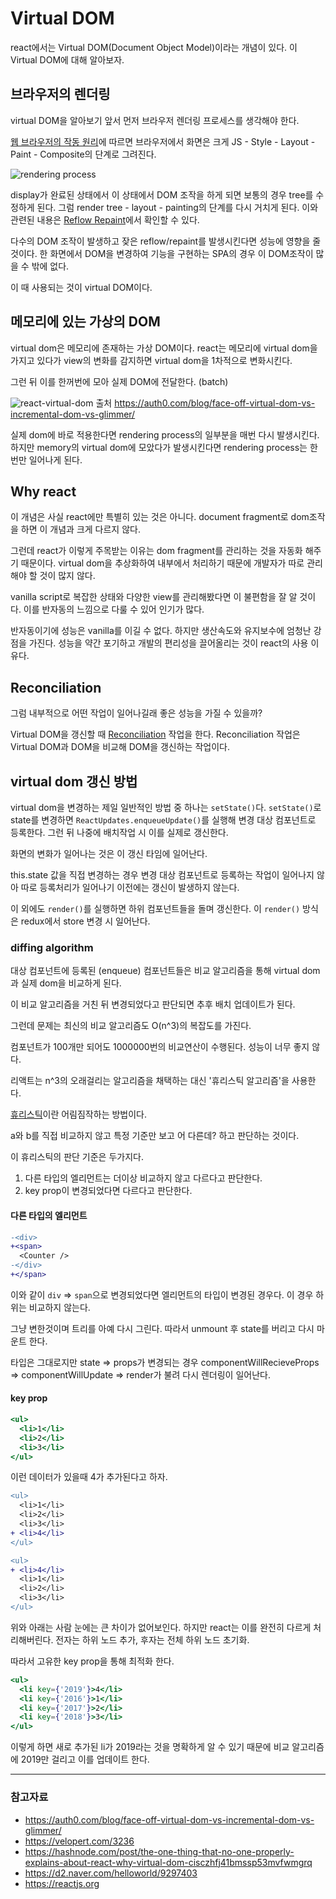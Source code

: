 # Virtual DOM

react에서는 Virtual DOM(Document Object Model)이라는 개념이 있다. 이 Virtual DOM에 대해 알아보자.

## 브라우저의 렌더링

virtual DOM을 알아보기 앞서 먼저 브라우저 렌더링 프로세스를 생각해야 한다.

[웹 브라우저의 작동 원리](https://github.com/Im-D/Dev-Docs/blob/master/Browser/%EC%9B%B9%20%EB%B8%8C%EB%9D%BC%EC%9A%B0%EC%A0%80%EC%9D%98%20%EC%9E%91%EB%8F%99%20%EC%9B%90%EB%A6%AC.md)에 따르면 브라우저에서 화면은 크게 JS - Style - Layout - Paint - Composite의 단계로 그려진다.

![rendering process](https://user-images.githubusercontent.com/24724691/62412567-bf49f200-b63f-11e9-9ed4-ec8215d04a7d.png)

display가 완료된 상태에서 이 상태에서 DOM 조작을 하게 되면 보통의 경우 tree를 수정하게 된다. 그럼 render tree - layout - painting의 단계를 다시 거치게 된다.
이와 관련된 내용은 [Reflow Repaint](https://github.com/Im-D/Dev-Docs/blob/master/Performance/Reflow%20Repaint.md)에서 확인할 수 있다.

다수의 DOM 조작이 발생하고 잦은 reflow/repaint를 발생시킨다면 성능에 영향을 줄 것이다. 한 화면에서 DOM을 변경하여 기능을 구현하는 SPA의 경우 이 DOM조작이 많을 수 밖에 없다.

이 때 사용되는 것이 virtual DOM이다.

## 메모리에 있는 가상의 DOM

virtual dom은 메모리에 존재하는 가상 DOM이다. react는 메모리에 virtual dom을 가지고 있다가 view의 변화를 감지하면 virtual dom을 1차적으로 변화시킨다.

그런 뒤 이를 한꺼번에 모아 실제 DOM에 전달한다. (batch)

![react-virtual-dom](https://user-images.githubusercontent.com/24724691/64325552-5ae5ce00-d003-11e9-9c50-ae0e888919e1.png)
출처 https://auth0.com/blog/face-off-virtual-dom-vs-incremental-dom-vs-glimmer/

실제 dom에 바로 적용한다면 rendering process의 일부분을 매번 다시 발생시킨다. 하지만 memory의 virtual dom에 모았다가 발생시킨다면 rendering process는 한번만 일어나게 된다.

## Why react

이 개념은 사실 react에만 특별히 있는 것은 아니다. document fragment로 dom조작을 하면 이 개념과 크게 다르지 않다.

그런데 react가 이렇게 주목받는 이유는 dom fragment를 관리하는 것을 자동화 해주기 때문이다. virtual dom을 추상화하여 내부에서 처리하기 때문에 개발자가 따로 관리해야 할 것이 많지 않다.

vanilla script로 복잡한 상태와 다양한 view를 관리해봤다면 이 불편함을 잘 알 것이다. 이를 반자동의 느낌으로 다룰 수 있어 인기가 많다.

반자동이기에 성능은 vanilla를 이길 수 없다. 하지만 생산속도와 유지보수에 엄청난 강점을 가진다. 성능을 약간 포기하고 개발의 편리성을 끌어올리는 것이 react의 사용 이유다.

## Reconciliation

그럼 내부적으로 어떤 작업이 일어나길래 좋은 성능을 가질 수 있을까?

Virtual DOM을 갱신할 때 [Reconciliation](https://reactjs.org/docs/reconciliation.html) 작업을 한다. Reconciliation 작업은 Virtual DOM과 DOM을 비교해 DOM을 갱신하는 작업이다.

## virtual dom 갱신 방법

virtual dom을 변경하는 제일 일반적인 방법 중 하나는 `setState()`다.
`setState()`로 state를 변경하면 `ReactUpdates.enqueueUpdate()`를 실행해 변경 대상 컴포넌트로 등록한다.
그런 뒤 나중에 배치작업 시 이를 실제로 갱신한다.

화면의 변화가 일어나는 것은 이 갱신 타임에 일어난다.

this.state 값을 직접 변경하는 경우 변경 대상 컴포넌트로 등록하는 작업이 일어나지 않아 따로 등록처리가 일어나기 이전에는 갱신이 발생하지 않는다.

이 외에도 `render()`를 실행하면 하위 컴포넌트들을 돌며 갱신한다. 이 `render()` 방식은 redux에서 store 변경 시 일어난다.

### diffing algorithm

대상 컴포넌트에 등록된 (enqueue) 컴포넌트들은 비교 알고리즘을 통해 virtual dom과 실제 dom을 비교하게 된다.

이 비교 알고리즘을 거친 뒤 변경되었다고 판단되면 추후 배치 업데이트가 된다.

그런데 문제는 최신의 비교 알고리즘도 O(n^3)의 복잡도를 가진다.

컴포넌트가 100개만 되어도 1000000번의 비교연산이 수행된다. 성능이 너무 좋지 않다.

리액트는 n^3의 오래걸리는 알고리즘을 채택하는 대신 '휴리스틱 알고리즘'을 사용한다.

[휴리스틱](https://ko.wikipedia.org/wiki/%ED%9C%B4%EB%A6%AC%EC%8A%A4%ED%8B%B1_%EC%9D%B4%EB%A1%A0)이란 어림짐작하는 방법이다.

a와 b를 직접 비교하지 않고 특정 기준만 보고 어 다른데? 하고 판단하는 것이다.

이 휴리스틱의 판단 기준은 두가지다.

1. 다른 타입의 엘리먼트는 더이상 비교하지 않고 다르다고 판단한다.
2. key prop이 변경되었다면 다르다고 판단한다.

#### 다른 타입의 엘리먼트 

```diff
-<div>
+<span>
  <Counter />
-</div>
+</span>
```

이와 같이 `div` => `span`으로 변경되었다면 엘리먼트의 타입이 변경된 경우다. 이 경우 하위는 비교하지 않는다.

그냥 변한것이며 트리를 아예 다시 그린다. 따라서 unmount 후 state를 버리고 다시 마운트 한다.

타입은 그대로지만 state => props가 변경되는 경우 componentWillRecieveProps => componentWillUpdate => render가 불려 다시 렌더링이 일어난다. 

#### key prop

```jsx
<ul>
  <li>1</li>
  <li>2</li>
  <li>3</li>
</ul>
```
이런 데이터가 있을때 4가 추가된다고 하자.

```diff
<ul>
  <li>1</li>
  <li>2</li>
  <li>3</li>
+ <li>4</li>
</ul>

<ul>
+ <li>4</li>
  <li>1</li>
  <li>2</li>
  <li>3</li>
</ul>
```

위와 아래는 사람 눈에는 큰 차이가 없어보인다. 하지만 react는 이를 완전히 다르게 처리해버린다. 전자는 하위 노드 추가, 후자는 전체 하위 노드 초기화.

따라서 고유한 key prop을 통해 최적화 한다.

```jsx
<ul>
  <li key={'2019'}>4</li>
  <li key={'2016'}>1</li>
  <li key={'2017'}>2</li>
  <li key={'2018'}>3</li>
</ul>
```

이렇게 하면 새로 추가된 li가 2019라는 것을 명확하게 알 수 있기 때문에 비교 알고리즘에 2019만 걸리고 이를 업데이트 한다.

---

### 참고자료

- https://auth0.com/blog/face-off-virtual-dom-vs-incremental-dom-vs-glimmer/
- https://velopert.com/3236
- https://hashnode.com/post/the-one-thing-that-no-one-properly-explains-about-react-why-virtual-dom-cisczhfj41bmssp53mvfwmgrq
- https://d2.naver.com/helloworld/9297403
- https://reactjs.org

